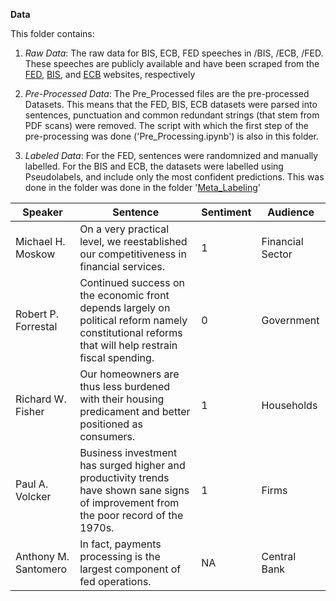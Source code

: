 **Data**

This folder contains: 

1. *Raw Data*: The raw data for BIS, ECB, FED speeches in /BIS, /ECB, /FED. These speeches are publicly available and have been scraped from the [FED](https://www.federalreserve.gov/newsevents/speeches.htm), [BIS](https://www.bis.org/cbspeeches/index.htm), and [ECB](https://www.ecb.europa.eu/press/key/html/index.en.html) websites, respectively

2. *Pre-Processed Data*: The Pre_Processed files are the pre-processed Datasets. This means that the FED, BIS, ECB datasets were parsed into sentences, punctuation and common redundant strings (that stem from PDF scans) were removed. The script with which the first step of the pre-processing was done ('Pre_Processing.ipynb') is also in this folder. 

3. *Labeled Data*: For the FED, sentences were randomnized and manually labelled. For the BIS and ECB, the datasets were labelled using Pseudolabels, and include only the most confident predictions. This was done in the folder was done in the folder '[Meta_Labeling](https://github.com/Moritz-Pfeifer/CentralBankRoBERTa/tree/main/Meta_labelling)'

| Speaker           | Sentence                                                                                                            | Sentiment | Audience       |
|-------------------|---------------------------------------------------------------------------------------------------------------------|-----------|----------------|
| Michael H. Moskow | On a very practical level, we reestablished our competitiveness in financial services.                           | 1         | Financial Sector |
| Robert P. Forrestal | Continued success on the economic front depends largely on political reform namely constitutional reforms that will help restrain fiscal spending. | 0         | Government      |
| Richard W. Fisher | Our homeowners are thus less burdened with their housing predicament and better positioned as consumers.           | 1         | Households      |
| Paul A. Volcker   | Business investment has surged higher and productivity trends have shown sane signs of improvement from the poor record of the 1970s. | 1         | Firms           |
| Anthony M. Santomero | In fact, payments processing is the largest component of fed operations.                                           | NA        | Central Bank    |
